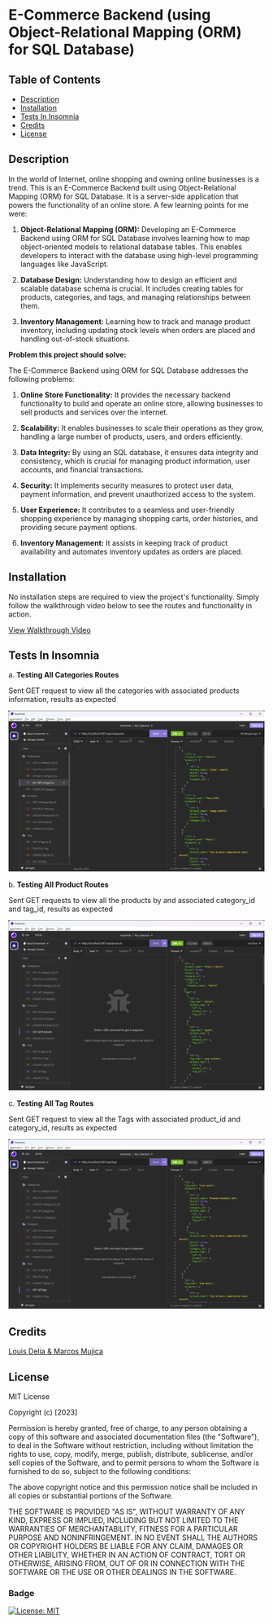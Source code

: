 # E-Commerce Backend (using Object-Relational Mapping (ORM) for SQL Database)

## Table of Contents

- [Description](#description)
- [Installation](#installation)
- [Tests In Insomnia](#tests-in-insomnia)
- [Credits](#credits)
- [License](#license)

## Description

In the world of Internet, online shopping and owning online businesses is a trend. This is an E-Commerce Backend built using Object-Relational Mapping (ORM) for SQL Database. It is a server-side application that powers the functionality of an online store. A few learning points for me were:

1. **Object-Relational Mapping (ORM):** Developing an E-Commerce Backend using ORM for SQL Database involves learning how to map object-oriented models to relational database tables. This enables developers to interact with the database using high-level programming languages like JavaScript.

2. **Database Design:** Understanding how to design an efficient and scalable database schema is crucial. It includes creating tables for products, categories, and tags, and managing relationships between them.

3. **Inventory Management:** Learning how to track and manage product inventory, including updating stock levels when orders are placed and handling out-of-stock situations.

**Problem this project should solve:**

The E-Commerce Backend using ORM for SQL Database addresses the following problems:

1. **Online Store Functionality:** It provides the necessary backend functionality to build and operate an online store, allowing businesses to sell products and services over the internet.

2. **Scalability:** It enables businesses to scale their operations as they grow, handling a large number of products, users, and orders efficiently.

3. **Data Integrity:** By using an SQL database, it ensures data integrity and consistency, which is crucial for managing product information, user accounts, and financial transactions.

4. **Security:** It implements security measures to protect user data, payment information, and prevent unauthorized access to the system.

5. **User Experience:** It contributes to a seamless and user-friendly shopping experience by managing shopping carts, order histories, and providing secure payment options.

6. **Inventory Management:** It assists in keeping track of product availability and automates inventory updates as orders are placed.

## Installation

No installation steps are required to view the project's functionality. Simply follow the walkthrough video below to see the routes and functionality in action.

[View Walkthrough Video](https://watch.screencastify.com/v/4SyidmgdqGKth92X8xXz)

## Tests In Insomnia

a. **Testing All Categories Routes**

Sent GET request to view all the categories with associated products information, results as expected

![All Category Routes Test](/assets/images/Allcategories.png)

b. **Testing All Product Routes**

Sent GET requests to view all the products by and associated category_id and tag_id, results as expected

![Products By Tag & Category Routes Test](assets/images/AllProducts.png)

c. **Testing All Tag Routes**

Sent GET request to view all the Tags with associated product_id and category_id, results as expected

![Tag Routes Test](assets/images/AllTags.png)

## Credits

[Louis Delia & Marcos Mujica](https://git.bootcampcontent.com/George-Washington-University/GWU-VIRT-FSF-PT-05-2023-U-LOLC/-/tree/main/13-ORM)

## License

MIT License

Copyright (c) [2023]

Permission is hereby granted, free of charge, to any person obtaining a copy
of this software and associated documentation files (the "Software"), to deal
in the Software without restriction, including without limitation the rights
to use, copy, modify, merge, publish, distribute, sublicense, and/or sell
copies of the Software, and to permit persons to whom the Software is
furnished to do so, subject to the following conditions:

The above copyright notice and this permission notice shall be included in all
copies or substantial portions of the Software.

THE SOFTWARE IS PROVIDED "AS IS", WITHOUT WARRANTY OF ANY KIND, EXPRESS OR
IMPLIED, INCLUDING BUT NOT LIMITED TO THE WARRANTIES OF MERCHANTABILITY,
FITNESS FOR A PARTICULAR PURPOSE AND NONINFRINGEMENT. IN NO EVENT SHALL THE
AUTHORS OR COPYRIGHT HOLDERS BE LIABLE FOR ANY CLAIM, DAMAGES OR OTHER
LIABILITY, WHETHER IN AN ACTION OF CONTRACT, TORT OR OTHERWISE, ARISING FROM,
OUT OF OR IN CONNECTION WITH THE SOFTWARE OR THE USE OR OTHER DEALINGS IN THE
SOFTWARE.

### Badge

[![License: MIT](https://img.shields.io/badge/License-MIT-yellow.svg)](https://opensource.org/licenses/MIT)
